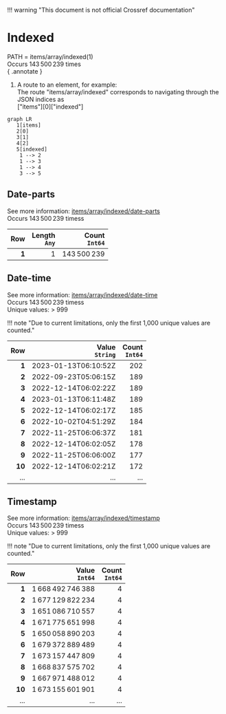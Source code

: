 !!! warning "This document is not official Crossref documentation"
# Indexed
PATH = items/array/indexed(1)  
Occurs 143 500 239 times  
{ .annotate }

1. A route to an element, for example:  
   The route "items/array/indexed" corresponds to navigating through the JSON indices as  
   ["items"][0]["indexed"]  

```mermaid
graph LR
   1[items]
   2[0]
   3[1]
   4[2]
   5[indexed]
    1 --> 2
    1 --> 3
    1 --> 4
    3 --> 5
```


## Date-parts
See more information: [items/array/indexed/date-parts](date-parts/index.md)  
Occurs 143 500 239 timess  

| **Row** | **Length**<br>`Any` | **Count**<br>`Int64` |
|--------:|--------------------:|---------------------:|
| **1**   | 1                   | 143 500 239          |

## Date-time
See more information: [items/array/indexed/date-time](date-time/index.md)  
Occurs 143 500 239 timess  
Unique values: > 999  

!!! note "Due to current limitations, only the first 1,000 unique values are counted."

| **Row** | **Value**<br>`String` | **Count**<br>`Int64` |
|--------:|----------------------:|---------------------:|
| **1**   | 2023-01-13T06:10:52Z  | 202                  |
| **2**   | 2022-09-23T05:06:15Z  | 189                  |
| **3**   | 2022-12-14T06:02:22Z  | 189                  |
| **4**   | 2023-01-13T06:11:48Z  | 189                  |
| **5**   | 2022-12-14T06:02:17Z  | 185                  |
| **6**   | 2022-10-02T04:51:29Z  | 184                  |
| **7**   | 2022-11-25T06:06:37Z  | 181                  |
| **8**   | 2022-12-14T06:02:05Z  | 178                  |
| **9**   | 2022-11-25T06:06:00Z  | 177                  |
| **10**  | 2022-12-14T06:02:21Z  | 172                  |
| ... | ... | ... |

## Timestamp
See more information: [items/array/indexed/timestamp](timestamp/index.md)  
Occurs 143 500 239 timess  
Unique values: > 999  

!!! note "Due to current limitations, only the first 1,000 unique values are counted."

| **Row** | **Value**<br>`Int64` | **Count**<br>`Int64` |
|--------:|---------------------:|---------------------:|
| **1**   | 1 668 492 746 388    | 4                    |
| **2**   | 1 677 129 822 234    | 4                    |
| **3**   | 1 651 086 710 557    | 4                    |
| **4**   | 1 671 775 651 998    | 4                    |
| **5**   | 1 650 058 890 203    | 4                    |
| **6**   | 1 679 372 889 489    | 4                    |
| **7**   | 1 673 157 447 809    | 4                    |
| **8**   | 1 668 837 575 702    | 4                    |
| **9**   | 1 667 971 488 012    | 4                    |
| **10**  | 1 673 155 601 901    | 4                    |
| ... | ... | ... |

